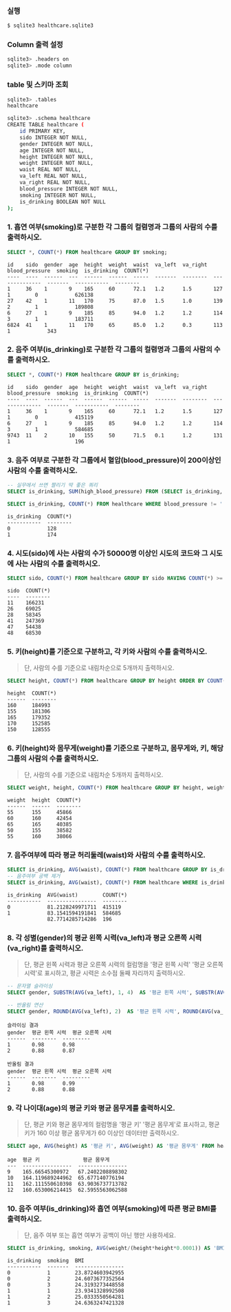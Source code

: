 ### 실행

```bash
$ sqlite3 healthcare.sqlite3 
```

### Column 출력 설정

```bash
sqlite3> .headers on 
sqlite3> .mode column
```

### table 및 스키마 조회

```bash
sqlite3> .tables
healthcare

sqlite3> .schema healthcare
CREATE TABLE healthcare (
    id PRIMARY KEY,        
    sido INTEGER NOT NULL, 
    gender INTEGER NOT NULL,
    age INTEGER NOT NULL,  
    height INTEGER NOT NULL,
    weight INTEGER NOT NULL,
    waist REAL NOT NULL,   
    va_left REAL NOT NULL, 
    va_right REAL NOT NULL,
    blood_pressure INTEGER NOT NULL,
    smoking INTEGER NOT NULL,
    is_drinking BOOLEAN NOT NULL
);
```

###  1. 흡연 여부(smoking)로 구분한 각 그룹의 컬렴명과 그룹의 사람의 수를 출력하시오.

```sql 
SELECT *, COUNT(*) FROM healthcare GROUP BY smoking;
```

```
id    sido  gender  age  height  weight  waist  va_left  va_right  blood_pressure  smoking  is_drinking  COUNT(*)
----  ----  ------  ---  ------  ------  -----  -------  --------  --------------  -------  -----------  --------
1     36    1       9    165     60      72.1   1.2      1.5       127             1        0            626138
27    42    1       11   170     75      87.0   1.5      1.0       139             2        1            189808
6     27    1       9    185     85      94.0   1.2      1.2       114             3        1            183711
6824  41    1       11   170     65      85.0   1.2      0.3       113                      1            343
```

###  2. 음주 여부(is_drinking)로 구분한 각 그룹의 컬렴명과 그룹의 사람의 수를 출력하시오.

```sql 
SELECT *, COUNT(*) FROM healthcare GROUP BY is_drinking;
```

```
id    sido  gender  age  height  weight  waist  va_left  va_right  blood_pressure  smoking  is_drinking  COUNT(*)
----  ----  ------  ---  ------  ------  -----  -------  --------  --------------  -------  -----------  --------
1     36    1       9    165     60      72.1   1.2      1.5       127             1        0            415119
6     27    1       9    185     85      94.0   1.2      1.2       114             3        1            584685
9743  11    2       10   155     50      71.5   0.1      1.2       131             1                     196
```

### 3. 음주 여부로 구분한 각 그룹에서 혈압(blood_pressure)이 200이상인 사람의 수를 출력하시오.

```sql
-- 실무에서 쓰면 짤리기 딱 좋은 쿼리
SELECT is_drinking, SUM(high_blood_pressure) FROM (SELECT is_drinking, blood_pressure, COUNT(blood_pressure) AS 'high_blood_pressure' FROM healthcare WHERE is_drinking LIKE '_%' AND blood_pressure LIKE '_%' GROUP BY is_drinking, blood_pressure HAVING blood_pressure >= 200) GROUP BY is_drinking;
```
```sql
SELECT is_drinking, COUNT(*) FROM healthcare WHERE blood_pressure != '' AND blood_pressure >= 200 GROUP BY is_drinking;
```

```
is_drinking  COUNT(*)
-----------  --------
0            128
1            174
```
### 4. 시도(sido)에 사는 사람의 수가 50000명 이상인 시도의 코드와 그 시도에 사는 사람의 수를 출력하시오.

```sql
SELECT sido, COUNT(*) FROM healthcare GROUP BY sido HAVING COUNT(*) >= 50000;
```

```
sido  COUNT(*)
----  --------
11    166231
26    69025
28    58345
41    247369
47    54438
48    68530
```

### 5. 키(height)를 기준으로 구분하고, 각 키와 사람의 수를 출력하시오.

> 단, 사람의 수를 기준으로 내림차순으로 5개까지 출력하시오.

```sql
SELECT height, COUNT(*) FROM healthcare GROUP BY height ORDER BY COUNT(*) DESC LIMIT 5;
```

```
height  COUNT(*)
------  --------
160     184993
155     181306
165     179352
170     152585
150     128555
```

### 6. 키(height)와 몸무게(weight)를 기준으로 구분하고, 몸무게와, 키, 해당 그룹의 사람의 수를 출력하시오. 

> 단, 사람의 수를 기준으로 내림차순 5개까지 출력하시오.

```sql
SELECT weight, height, COUNT(*) FROM healthcare GROUP BY height, weight ORDER BY COUNT(*) DESC LIMIT 5;
```

```
weight  height  COUNT(*)
------  ------  --------
55      155     45866
60      160     42454
65      165     40385
50      155     38582
55      160     38066
```

### 7. 음주여부에 따라 평균 허리둘레(waist)와 사람의 수를 출력하시오.

```sql 
SELECT is_drinking, AVG(waist), COUNT(*) FROM healthcare GROUP BY is_drinking;
-- 음주여부 공백 제거
SELECT is_drinking, AVG(waist), COUNT(*) FROM healthcare WHERE is_drinking LIKE '_%' GROUP BY is_drinking;
```

```
is_drinking  AVG(waist)        COUNT(*)
-----------  ----------------  --------
0            81.2128249971711  415119
1            83.1541594191841  584685
             82.7714285714286  196
```

### 8. 각 성별(gender)의 평균 왼쪽 시력(va_left)과 평균 오른쪽 시력(va_right)를 출력하시오.

> 단, 평균 왼쪽 시력과 평균 오른쪽 시력의 컬럼명을 '평균 왼쪽 시력' '평균 오른쪽 시력'로 표시하고, 평균 시력은 소수점 둘째 자리까지 출력하시오.

```sql
-- 문자열 슬라이싱
SELECT gender, SUBSTR(AVG(va_left), 1, 4)  AS '평균 왼쪽 시력', SUBSTR(AVG(va_right), 1, 4) AS '평균 오른쪽 시력' FROM healthcare GROUP BY gender;

-- 반올림 연산
SELECT gender, ROUND(AVG(va_left), 2)  AS '평균 왼쪽 시력', ROUND(AVG(va_right), 2) AS '평균 오른쪽 시력' FROM healthcare GROUP BY gender;
```

```
슬라이싱 결과
gender  평균 왼쪽 시력  평균 오른쪽 시력
------  --------  ---------
1       0.98      0.98
2       0.88      0.87

반올림 결과
gender  평균 왼쪽 시력  평균 오른쪽 시력
------  --------  ---------
1       0.98      0.99
2       0.88      0.88
```

### 9. 각 나이대(age)의 평균 키와 평균 몸무게를 출력하시오.

> 단, 평균 키와 평균 몸무게의 컬럼명을 '평균 키' '평균 몸무게'로 표시하고, 평균키가 160 이상 평균 몸무게가 60 이상인 데이터만 출력하시오.

```sql
SELECT age, AVG(height) AS '평균 키', AVG(weight) AS '평균 몸무게' FROM healthcare GROUP BY age HAVING AVG(height) >= 160 AND AVG(weight) >= 60;
```

```
age  평균 키              평균 몸무게
---  ----------------  ----------------
9    165.66545300972   67.2402208898302
10   164.119689244962  65.677140776194
11   162.111550610398  63.9036737713782
12   160.653006214415  62.5955563062588
```

### 10. 음주 여부(is_drinking)와 흡연 여부(smoking)에 따른 평균 BMI를 출력하시오.

> 단, 음주 여부 또는 흡연 여부가 공백이 아닌 행만 사용하세요.

```sql
SELECT is_drinking, smoking, AVG(weight/(height*height*0.0001)) AS 'BMI' FROM healthcare WHERE is_drinking != '' AND smoking != '' GROUP BY is_drinking, smoking;
```

```
is_drinking  smoking  BMI
-----------  -------  ----------------
0            1        23.8724603942955
0            2        24.6073677352564
0            3        24.3193273448558
1            1        23.9341328992508
1            2        25.0333550564281
1            3        24.6363247421328
```